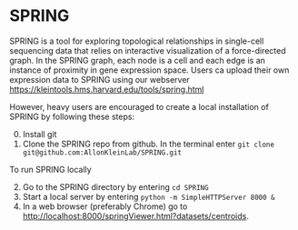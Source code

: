 # SPRING

SPRING is a tool for exploring topological relationships in single-cell sequencing data that relies on interactive visualization of a force-directed graph. In the SPRING graph, each node is a cell and each edge is an instance of proximity in gene expression space. Users ca upload their own expression data to SPRING using our webserver https://kleintools.hms.harvard.edu/tools/spring.html

However, heavy users are encouraged to create a local installation of SPRING by following these steps:

0. Install git
1. Clone the SPRING repo from github. In the terminal enter `git clone git@github.com:AllonKleinLab/SPRING.git`

To run SPRING locally

2. Go to the SPRING directory by entering `cd SPRING`
3. Start a local server by entering `python -m SimpleHTTPServer 8000 &`
4. In a web browser (preferably Chrome) go to <a href="http://localhost:8000/springViewer.html?datasets/centroids">http://localhost:8000/springViewer.html?datasets/centroids</a>.
